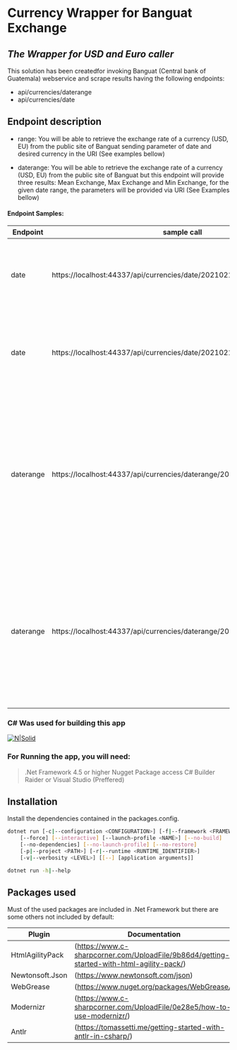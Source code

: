 # Currency Wrapper for Banguat Exchange
## _The Wrapper for USD and Euro caller_

This solution has been createdfor invoking Banguat (Central bank of Guatemala) webservice and scrape results having the following endpoints:

- api/currencies/daterange
- api/currencies/date

## Endpoint description

- range:
  You will be able to retrieve the exchange rate of a currency (USD, EU)
  from the public site of Banguat sending parameter of date and desired
  currency in the URI (See examples bellow)

- daterange:
  You will be able to retrieve the exchange rate  of a currency (USD, EU)
  from the public site of Banguat but this endpoint will provide three
  results: Mean Exchange, Max Exchange and Min Exchange, for the given
  date range, the parameters will be provided via URI (See Examples bellow)

#### Endpoint Samples:

| Endpoint | sample call | result |
| ------ | ------ | ------ |
| date | https://localhost:44337/api/currencies/date/20210219/USD | The Rate Exchange for the currency USD at 20210219 is  7.73197 | 
| date | https://localhost:44337/api/currencies/date/20210219/EU | The Rate Exchange for the currency EU at 20210219 is   1.21250 , 1.21260 | 
| daterange | https://localhost:44337/api/currencies/daterange/20210201/20210220/USD | For the currency USD in date ranges 20210201 to 20210220 has the mean value of 7.757056 and the max of 7.78003 and the min of 7.73197|
| daterange | https://localhost:44337/api/currencies/daterange/20210201/20210220/EU | For the currency EU in date ranges 20210201 to 20210220 has the mean value of 1.207513 and the max of 1.2138 and the min of 1.1986|
###  C# Was used for building this app
[![N|Solid](https://user-images.githubusercontent.com/29004603/75462714-9dd79b80-59bf-11ea-8e6b-575765733340.png)](https://docs.microsoft.com/en-us/dotnet/csharp/)

### For Running the app, you will need:

> .Net Framework 4.5 or higher
> Nugget Package access
> C# Builder
> Raider or Visual Studio (Preffered)

## Installation
Install the dependencies contained in the packages.config.

```sh
dotnet run [-c|--configuration <CONFIGURATION>] [-f|--framework <FRAMEWORK>]
    [--force] [--interactive] [--launch-profile <NAME>] [--no-build]
    [--no-dependencies] [--no-launch-profile] [--no-restore]
    [-p|--project <PATH>] [-r|--runtime <RUNTIME_IDENTIFIER>]
    [-v|--verbosity <LEVEL>] [[--] [application arguments]]

dotnet run -h|--help
```
## Packages used

Must of the used packages are included in .Net Framework but there are
some others not included by default:

| Plugin | Documentation |
| ------ | ------ |
| HtmlAgilityPack | (https://www.c-sharpcorner.com/UploadFile/9b86d4/getting-started-with-html-agility-pack/) |
| Newtonsoft.Json | (https://www.newtonsoft.com/json) |
| WebGrease| (https://www.nuget.org/packages/WebGrease/) |
| Modernizr | (https://www.c-sharpcorner.com/UploadFile/0e28e5/how-to-use-modernizr/) |
| Antlr | (https://tomassetti.me/getting-started-with-antlr-in-csharp/) |